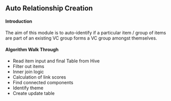 ## Auto Relationship Creation

#### Introduction

The aim of this module is to auto-identify if a particular item / group of items
are part of an existing VC group forms a VC group amongst themselves.

#### Algorithm Walk Through

* Read item input and final Table from Hive
* Filter out items
* Inner join logic
* Calculation of link scores
* Find connected components
* Identify theme
* Create update table
